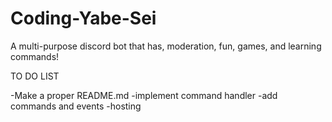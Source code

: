 # Coding-Yabe-Sei
A multi-purpose discord bot that has, moderation, fun, games, and learning commands!

TO DO LIST

-Make a proper README.md
-implement command handler
-add commands and events
-hosting
